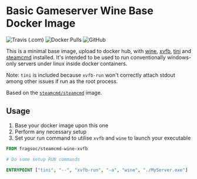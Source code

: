 # Basic Gameserver Wine Base Docker Image

![Travis (.com)](https://img.shields.io/travis/com/FragSoc/steamcmd-wine-xvfb-docker?style=flat-square)
![Docker Pulls](https://img.shields.io/docker/pulls/fragsoc/steamcmd-wine-xvfb?style=flat-square)
![GitHub](https://img.shields.io/github/license/FragSoc/steamcmd-wine-xvfb-docker?style=flat-square)

This is a minimal base image, upload to docker hub, with [wine](https://www.winehq.org/), [xvfb](https://www.x.org/releases/X11R7.6/doc/man/man1/Xvfb.1.xhtml), [tini](https://github.com/krallin/tini) and [steamcmd](https://developer.valvesoftware.com/wiki/SteamCMD) installed.
It's intended to be used to run conventionally windows-only servers under linux inside docker containers.

Note: `tini` is included because `xvfb-run` won't correctly attach stdout among other issues if run as the root process.

Based on the [`steamcmd/steamcmd`](https://hub.docker.com/r/steamcmd/steamcmd) image.

## Usage

1. Base your docker image upon this one
1. Perform any necessary setup
1. Set your run command to utilise `xvfb` and `wine` to launch your executable

```dockerfile
FROM fragsoc/steamcmd-wine-xvfb

# Do some setup RUN commands

ENTRYPOINT ["tini", "--", "xvfb-run", "-a", "wine", "./MyServer.exe"]
```
